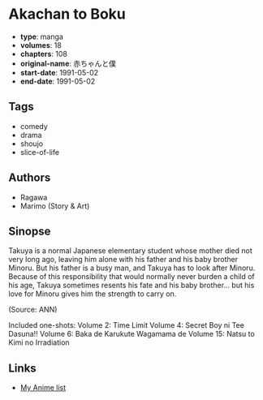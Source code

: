 # Akachan to Boku

-   **type**: manga
-   **volumes**: 18
-   **chapters**: 108
-   **original-name**: 赤ちゃんと僕
-   **start-date**: 1991-05-02
-   **end-date**: 1991-05-02

## Tags

-   comedy
-   drama
-   shoujo
-   slice-of-life

## Authors

-   Ragawa
-   Marimo (Story & Art)

## Sinopse

Takuya is a normal Japanese elementary student whose mother died not very long ago, leaving him alone with his father and his baby brother Minoru. But his father is a busy man, and Takuya has to look after Minoru. Because of this responsibility that would normally never burden a child of his age, Takuya sometimes resents his fate and his baby brother... but his love for Minoru gives him the strength to carry on.

(Source: ANN)

Included one-shots:
Volume 2: Time Limit
Volume 4: Secret Boy ni Tee Dasuna!!
Volume 6: Baka de Karukute Wagamama de
Volume 15: Natsu to Kimi no Irradiation

## Links

-   [My Anime list](https://myanimelist.net/manga/76/Akachan_to_Boku)
